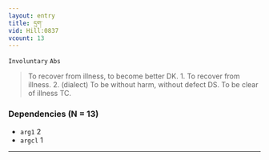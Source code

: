 ```yaml
---
layout: entry
title: དྲག་
vid: Hill:0837
vcount: 13
---
```

`Involuntary` `Abs`
> To recover from illness, to become better DK\.
 1\.
 To recover from illness\.
 2\.
 (dialect) To be without harm, without defect DS\.
 To be clear of illness TC\.

### Dependencies (N = 13)
* `arg1` 2
* `argcl` 1

---

